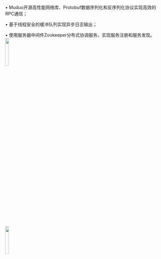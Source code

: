 
•	Muduo开源高性能网络库、Protobuf数据序列化和反序列化协议实现高效的RPC通信；

•	基于线程安全的缓冲队列实现异步日志输出；

•	使用服务器中间件Zookeeper分布式协调服务，实现服务注册和服务发现。
<img src="![F$1QVWC4WTL5PKM{`7@8AT6](https://github.com/lxy-ok/mprpc/assets/154768611/67438cac-1454-45b8-9f67-ab6829eab6b3)" width="15%">

<img src="![M{P@@)JY)%PW4)T448QKD9A](https://github.com/lxy-ok/mprpc/assets/154768611/0beb60cf-28e4-4ce2-af62-21c34580ca3a)" width="15%">




